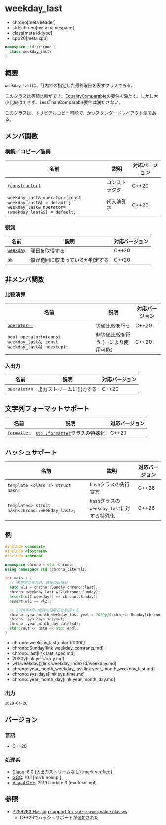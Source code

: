 # weekday_last
* chrono[meta header]
* std::chrono[meta namespace]
* class[meta id-type]
* cpp20[meta cpp]

```cpp
namespace std::chrono {
  class weekday_last;
}
```

## 概要
`weekday_last`は、月内での指定した最終曜日を表すクラスである。

このクラスは等値比較ができ、[EqualityComparable](/reference/concepts/equality_comparable.md)の要件を満たす。しかし大小比較はできず、LessThanComparable要件は満たさない。

このクラスは、[トリビアルコピー可能](/reference/type_traits/is_trivially_copyable.md)で、かつ[スタンダードレイアウト型](/reference/type_traits/is_standard_layout.md)である。


## メンバ関数
### 構築／コピー／破棄

| 名前 | 説明 | 対応バージョン |
|------|------|----------------|
| [`(constructor)`](weekday_last/op_constructor.md) | コンストラクタ | C++20 |
| `weekday_last& operator=(const weekday_last&) = default;`<br/> `weekday_last& operator=(weekday_last&&) = default;` | 代入演算子 | C++20 |


### 観測

| 名前 | 説明 | 対応バージョン |
|------|------|----------------|
| [`weekday`](weekday_last/weekday.md) | 曜日を取得する | C++20 |
| [`ok`](weekday_last/ok.md) | 値が範囲に収まっているか判定する | C++20 |


## 非メンバ関数
### 比較演算

| 名前 | 説明 | 対応バージョン |
|------|------|----------------|
| [`operator==`](weekday_last/op_equal.md) | 等値比較を行う | C++20 |
| `bool operator!=(const weekday_last&, const weekday_last&) noexcept;` | 非等値比較を行う (`==`により使用可能) | C++20 |


### 入出力

| 名前 | 説明 | 対応バージョン |
|------|------|----------------|
| [`operator<<`](weekday_last/op_ostream.md) | 出力ストリームに出力する | C++20 |


## 文字列フォーマットサポート

| 名前 | 説明 | 対応バージョン |
|------|------|----------------|
| [`formatter`](weekday_last/formatter.md) | [`std::formatter`](/reference/format/formatter.md)クラスの特殊化 | C++20 |


## ハッシュサポート

| 名前  | 説明               | 対応バージョン |
|-------|--------------------|----------------|
| `template <class T> struct hash;` | `hash`クラスの先行宣言 | C++26 |
| `template<> struct hash<chrono::weekday_last>;` | `hash`クラスの`weekday_last`に対する特殊化 | C++26 |


## 例
```cpp example
#include <cassert>
#include <iostream>
#include <chrono>

namespace chrono = std::chrono;
using namespace std::chrono_literals;

int main() {
  // 未規定の年月の、最後の日曜日
  auto wl1 = chrono::Sunday[chrono::last];
  chrono::weekday_last wl2{chrono::Sunday};
  assert(wl1.weekday() == chrono::Sunday);
  assert(wl1 == wl2);

  // 2020年4月の最後の日曜日を取得する
  chrono::year_month_weekday_last ymwl = 2020y/4/chrono::Sunday[chrono::last];
  chrono::sys_days sd{ymwl};
  chrono::year_month_day date{sd};
  std::cout << date << std::endl;
}
```
* chrono::weekday_last[color ff0000]
* chrono::Sunday[link weekday_constants.md]
* chrono::last[link last_spec.md]
* 2020y[link year/op_y.md]
* wl1.weekday()[link weekday_indexed/weekday.md]
* chrono::year_month_weekday_last[link year_month_weekday_last.md]
* chrono::sys_days[link sys_time.md]
* chrono::year_month_day[link year_month_day.md]

### 出力
```
2020-04-26
```

## バージョン
### 言語
- C++20

### 処理系
- [Clang](/implementation.md#clang): 8.0 (入出力ストリームなし) [mark verified]
- [GCC](/implementation.md#gcc): 10.1 [mark noimpl]
- [Visual C++](/implementation.md#visual_cpp): 2019 Update 3 [mark noimpl]


## 参照
- [P2592R3 Hashing support for `std::chrono` value classes](https://open-std.org/jtc1/sc22/wg21/docs/papers/2023/p2592r3.html)
    - C++26でハッシュサポートが追加された
